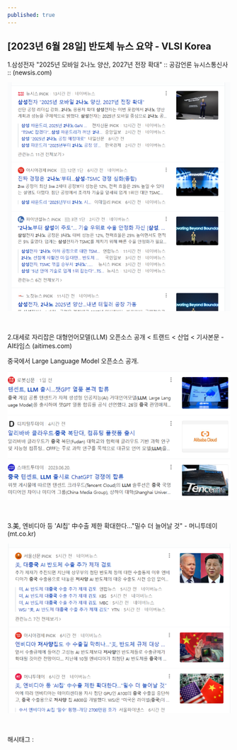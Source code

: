 ```yaml
---
published: true
---
```

## [2023년 6월 28일] 반도체 뉴스 요약 - VLSI Korea

1.삼성전자 "2025년 모바일 2나노 양산, 2027년 전장 확대" :: 공감언론 뉴시스통신사 :: (newsis.com)

![0](/assets/img/223141474133/0.png)

​

2.대세로 자리잡은 대형언어모델(LLM) 오픈소스 공개 < 트랜드 < 산업 < 기사본문 - AI타임스 (aitimes.com)

중국에서 Large Language Model 오픈소스 공개.

![1](/assets/img/223141474133/1.png)

​

3.美, 엔비디아 등 'AI칩' 中수출 제한 확대한다…"밀수 더 늘어날 것" - 머니투데이 (mt.co.kr)

![2](/assets/img/223141474133/2.png)

​

 해시태그 : 